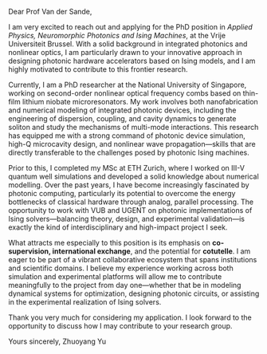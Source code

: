 Dear Prof Van der Sande,

I am very excited to reach out and applying for the PhD position in *Applied Physics, Neuromorphic Photonics and Ising Machines*, at the Vrije Universiteit Brussel. With a solid background in integrated photonics and nonlinear optics, I am particularly drawn to your innovative approach in designing photonic hardware accelerators based on Ising models, and I am highly motivated to contribute to this frontier research.

Currently, I am a PhD researcher at the National University of Singapore, working on second-order nonlinear optical frequency combs based on thin-film lithium niobate microresonators. My work involves both nanofabrication and numerical modeling of integrated photonic devices, including the engineering of dispersion, coupling, and cavity dynamics to generate soliton and study the mechanisms of multi-mode interactions. This research has equipped me with a strong command of photonic device simulation, high-Q microcavity design, and nonlinear wave propagation—skills that are directly transferable to the challenges posed by photonic Ising machines.

Prior to this, I completed my MSc at ETH Zurich, where I worked on III-V quantum well simulations and developed a solid knowledge about numerical modelling. Over the past years, I have become increasingly fascinated by photonic computing, particularly its potential to overcome the energy bottlenecks of classical hardware through analog, parallel processing. The opportunity to work with VUB and UGENT on photonic implementations of Ising solvers—balancing theory, design, and experimental validation—is exactly the kind of interdisciplinary and high-impact project I seek.

What attracts me especially to this position is its emphasis on **co-supervision, international exchange**, and the potential for **cotutelle**. I am eager to be part of a vibrant collaborative ecosystem that spans institutions and scientific domains. I believe my experience working across both simulation and experimental platforms will allow me to contribute meaningfully to the project from day one—whether that be in modeling dynamical systems for optimization, designing photonic circuits, or assisting in the experimental realization of Ising solvers.

Thank you very much for considering my application. I look forward to the opportunity to discuss how I may contribute to your research group.

Yours sincerely,
Zhuoyang Yu